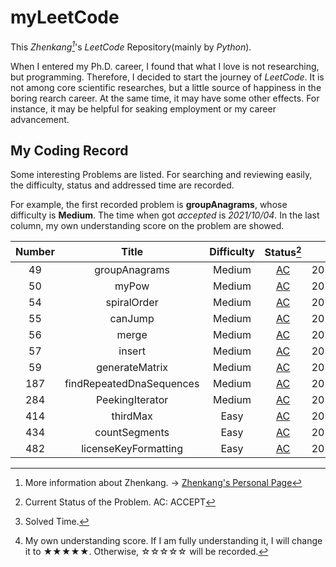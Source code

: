# myLeetCode

This _Zhenkang[^1]_'s _LeetCode_ Repository(mainly by _Python_).

When I entered my Ph.D. career, I found that what I love is not researching, but programming.
Therefore, I decided to start the journey of _LeetCode_.
It is not among core scientific researches, but a little source of happiness in the boring rearch career.
At the same time, it may have some other effects. For instance, it may be helpful for seaking employment or my career advancement.

<!-- confront the uncertainty about the economic outlook -->

<!-- career advancement / seek employment -->

## My Coding Record

Some interesting Problems are listed. For searching and reviewing easily, the difficulty, status and addressed time are recorded.

For example, the first recorded problem is **groupAnagrams**, whose difficulty is **Medium**. The time when got _accepted_ is _2021/10/04_. In the last column, my own understanding score on the problem are showed.

| Number |          Title           | Difficulty |                    Status[^2]                     |  Time[^3]  | Classification | Mastery[^4] |
| :----: | :----------------------: | :--------: | :-----------------------------------------------: | :--------: | :------------: | :---------: |
|   49   |      groupAnagrams       |   Medium   |      [AC](./Solution_0049_groupAnagrams.py)       | 2021/10/04 |      Hash      |    ★★★★☆    |
|   50   |          myPow           |   Medium   |          [AC](./Solution_0050_myPow.py)           | 2021/10/05 |     Array      |    ★★★★★    |
|   54   |       spiralOrder        |   Medium   |       [AC](./Solution_0054_spiralOrder.py)        | 2021/10/05 |     Array      |    ★★★★☆    |
|   55   |         canJump          |   Medium   |         [AC](./Solution_0055_canJump.py)          | 2021/10/06 |     Greedy     |    ★★★★★    |
|   56   |          merge           |   Medium   |          [AC](./Solution_0056_merge.py)           | 2021/10/06 |    Sorting     |    ★★★★★    |
|   57   |          insert          |   Medium   |          [AC](./Solution_0057_insert.py)          | 2021/10/07 |     Array      |    ★★☆☆☆    |
|   59   |      generateMatrix      |   Medium   |      [AC](./Solution_0059_generateMatrix.py)      | 2021/10/07 |     Array      |    ★★★★☆    |
|  187   | findRepeatedDnaSequences |   Medium   | [AC](./Solution_0187_findRepeatedDnaSequences.py) | 2021/10/08 |      Bit       |    ★★★☆☆    |
|  284   |     PeekingIterator      |   Medium   |     [AC](./Solution_0284_PeekingIterator.py)      | 2021/10/05 |     Design     |    ★☆☆☆☆    |
|  414   |         thirdMax         |    Easy    |         [AC](./Solution_0414_thirdMax.py)         | 2021/10/06 |    Sorting     |    ★★★★★    |
|  434   |      countSegments       |    Easy    |      [AC](./Solution_0434_countSegments.py)       | 2021/10/07 |     String     |    ★★★★★    |
|  482   |   licenseKeyFormatting   |    Easy    |   [AC](./Solution_0482_licenseKeyFormatting.py)   | 2021/10/04 |     String     |    ★★☆☆☆    |

[^1]: More information about Zhenkang. -> [Zhenkang's Personal Page](https://qizhenkang.github.io/)
[^2]: Current Status of the Problem. AC: ACCEPT
[^3]: Solved Time.
[^4]: My own understanding score. If I am fully understanding it, I will change it to ★★★★★. Otherwise, ☆☆☆☆☆ will be recorded.
